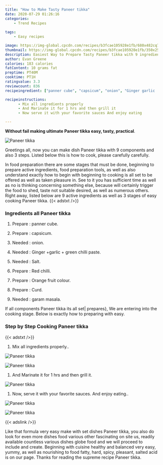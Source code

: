 ```yaml
---
title: "How to Make Tasty Paneer tikka"
date: 2020-07-29 01:26:16
categories:
    - Trend Recipes
    
tags:
    - Easy recipes

image: https://img-global.cpcdn.com/recipes/b3fcae105928e1fb/680x482cq70/paneer-tikka-recipe-main-photo.jpg
thumbnail: https://img-global.cpcdn.com/recipes/b3fcae105928e1fb/350x250cq70/paneer-tikka-recipe-main-photo.jpg
description: Easiest Way to Prepare Tasty Paneer tikka with 9 ingredients and 3 stages of easy cooking.
author: Evan Greene
calories: 183 calories
fatContent: 10 grams fat
preptime: PT40M
cooktime: PT1H
ratingvalue: 3.3
reviewcount: 836
recipeingredient: ["panner cube", "capsicum", "onion", "Ginger garlic  green chilli paste", "Salt", "Red chilli", "Orange fruit colour", "Curd", "garam masala"]

recipeinstructions: 
      - Mix all ingredients properly 
      - And Marinate it for 1 hrs and then grill it 
      - Now serve it with your favorite sauces And enjoy eating

---
```




**Without fail making ultimate Paneer tikka easy, tasty, practical**. 


![Paneer tikka](https://img-global.cpcdn.com/recipes/b3fcae105928e1fb/680x482cq70/paneer-tikka-recipe-main-photo.jpg "Paneer tikka")




Greetings all, now you can make dish Paneer tikka with 9 components and also 3 steps. Listed below this is how to cook, please carefully carefully.

In food preparation there are some stages that must be done, beginning to prepare active ingredients, food preparation tools, as well as also understand exactly how to begin with beginning to cooking is all set to be offered as well as taken pleasure in. See to it you has sufficient time as well as no is thinking concerning something else, because will certainly trigger the food to shed, taste not suitable desired, as well as numerous others. Right away, listed below are 9 active ingredients as well as 3 stages of easy cooking Paneer tikka.
{{< adstxt />}}

### Ingredients all Paneer tikka


1. Prepare  : panner cube.

1. Prepare  : capsicum.

1. Needed  : onion.

1. Needed  : Ginger +garlic + green chilli paste.

1. Needed  : Salt.

1. Prepare  : Red chilli.

1. Prepare  : Orange fruit colour.

1. Prepare  : Curd.

1. Needed  : garam masala.



If all components Paneer tikka its all set| prepares}, We are entering into the cooking stage. Below is exactly how to preparing with easy.

### Step by Step Cooking Paneer tikka

{{< adstxt />}}


1. Mix all ingredients properly..



![Paneer tikka](https://img-global.cpcdn.com/steps/09540b280c0df9b6/160x128cq70/paneer-tikka-recipe-step-1-photo.jpg" "Paneer tikka")

![Paneer tikka](https://img-global.cpcdn.com/steps/b0733b95e9dd540f/160x128cq70/paneer-tikka-recipe-step-1-photo.jpg" "Paneer tikka")



1. And Marinate it for 1 hrs and then grill it.



![Paneer tikka](https://img-global.cpcdn.com/steps/405f490db740da9f/160x128cq70/paneer-tikka-recipe-step-2-photo.jpg" "Paneer tikka")



1. Now, serve it with your favorite sauces. And enjoy eating..



![Paneer tikka](https://img-global.cpcdn.com/steps/4cc342821ae56f84/160x128cq70/paneer-tikka-recipe-step-3-photo.jpg" "Paneer tikka")

![Paneer tikka](https://img-global.cpcdn.com/steps/3a06ba2f2fa104a0/160x128cq70/paneer-tikka-recipe-step-3-photo.jpg" "Paneer tikka")





{{< adslink />}}

Like that formula very easy make with set dishes Paneer tikka, you also do look for even more dishes food various other fascinating on site us, readily available countless various dishes globe food and we will proceed to include and create. Beginning with cuisine healthy and balanced very easy, yummy, as well as nourishing to food fatty, hard, spicy, pleasant, salted acid is on our page. Thanks for reading the supreme recipe Paneer tikka.
